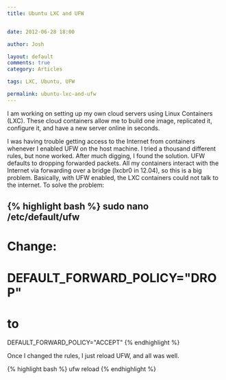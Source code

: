 ```yaml
---
title: Ubuntu LXC and UFW


date: 2012-06-28 18:00

author: Josh

layout: default
comments: true
category: Articles

tags: LXC, Ubuntu, UFW

permalink: ubuntu-lxc-and-ufw
---
```


I am working on setting up my own cloud servers using Linux Containers
(LXC). These cloud containers allow me to build one image, replicated
it, configure it, and have a new server online in seconds.

I was having trouble getting access to the Internet from containers
whenever I enabled UFW on the host machine. I tried a thousand different
rules, but none worked. After much digging, I found the solution. UFW
defaults to dropping forwarded packets. All my containers interact with
the Internet via forwarding over a bridge (lxcbr0 in 12.04), so this is
a big problem. Basically, with UFW enabled, the LXC containers could not
talk to the internet. To solve the problem:

{% highlight bash %}
sudo nano /etc/default/ufw
----
# Change:
# DEFAULT_FORWARD_POLICY="DROP"
# to
DEFAULT_FORWARD_POLICY="ACCEPT"
{% endhighlight %}

Once I changed the rules, I just reload UFW, and all was well.

{% highlight bash %}
ufw reload
{% endhighlight %}
